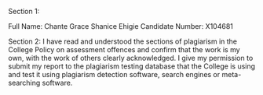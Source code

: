 Section 1:

Full Name: Chante Grace Shanice Ehigie
Candidate Number: X104681


Section 2:
I have read and understood the sections of plagiarism in the College Policy on assessment offences and confirm that the work is my own, with the work of others clearly acknowledged. I give my permission to submit my report to the plagiarism testing database that the College is using and test it using plagiarism detection software, search engines or meta-searching software.
